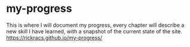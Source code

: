 # my-progress
This is where I will document my progress, every chapter will describe a new skill I have learned, with a snapshot of the current state of the site.
https://rickracs.github.io/my-progress/
